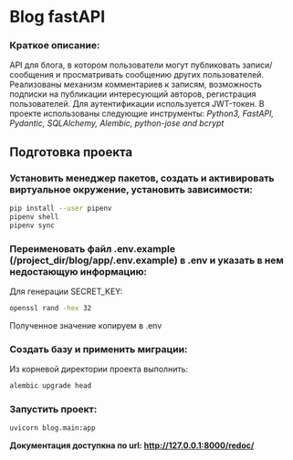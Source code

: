 # Blog fastAPI

### Краткое описание:
API для блога, в котором пользователи могут публиковать записи/сообщения и просматривать сообщению других пользователей. Реализованы механизм комментариев к записям, возможность подписки на публикации интересующий авторов, регистрация пользователей.
Для аутентификации используется JWT-токен.
В проекте использованы следующие инструменты:
_Python3, FastAPI, Pydantic, SQLAlchemy, Alembic, python-jose and bcrypt_

## Подготовка проекта
### Установить менеджер пакетов, создать и активировать виртуальное окружение, установить зависимости:
```sh
pip install --user pipenv
pipenv shell
pipenv sync
```

### Переименовать файл .env.example (/project_dir/blog/app/.env.example) в .env и указать в нем недостающую информацию:
Для генерации SECRET_KEY:
```sh
openssl rand -hex 32
```
Полученное значение копируем в .env

### Создать базу и применить миграции:
Из корневой директории проекта выполнить:
```sh
alembic upgrade head
```

### Запустить проект:
```sh
uvicorn blog.main:app
```

**Документация доступкна по url: http://127.0.0.1:8000/redoc/**
